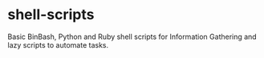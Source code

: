 # shell-scripts
Basic BinBash, Python and Ruby shell scripts for Information Gathering and lazy scripts to automate tasks.
